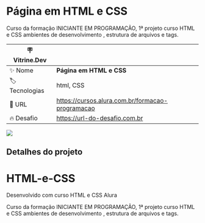 # Página em HTML e CSS

Curso da formação INICIANTE EM PROGRAMAÇÃO, 1ª projeto curso HTML e CSS ambientes
de desenvolvimento , estrutura de arquivos e tags. 


| :placard: Vitrine.Dev |     |
| -------------  | --- |
| :sparkles: Nome        | **Página em HTML e CSS**
| :label: Tecnologias |  html, CSS 
| :rocket: URL         | https://cursos.alura.com.br/formacao-programacao
| :fire: Desafio     | https://url-do-desafio.com.br

<!-- Inserir imagem com a #vitrinedev ao final do link -->
![](https://via.placeholder.com/1200x500.png?text=imagem+lindona+do+meu+projeto#vitrinedev)

## Detalhes do projeto


# HTML-e-CSS
Desenvolvido com curso HTML e CSS Alura

Curso da formação INICIANTE EM PROGRAMAÇÃO, 1ª projeto curso HTML e CSS ambientes
de desenvolvimento , estrutura de arquivos e tags. 

